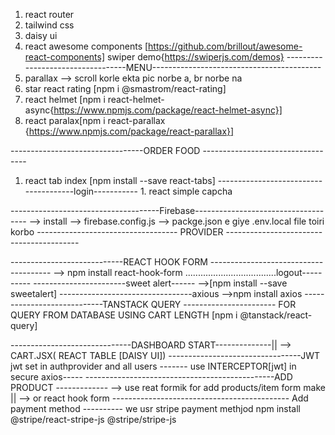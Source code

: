 1. react router
2. tailwind css
3. daisy ui
4. react awesome components [https://github.com/brillout/awesome-react-components]
swiper demo{https://swiperjs.com/demos}
----------------------------------MENU------------------------------------------
5. parallax --> scroll korle ekta pic norbe a,
br norbe na
6. star react rating [npm i @smastrom/react-rating]
7. react helmet [npm i react-helmet-async{https://www.npmjs.com/package/react-helmet-async}]
8. react paralax[npm i react-parallax {https://www.npmjs.com/package/react-parallax}]


---------------------------------ORDER FOOD ----------------------------------
1. react tab index [npm install --save react-tabs]
            --------------------------------------login-----------
            1. react simple capcha

-------------------------------------Firebase------------------------------------
--> install
--> firebase.config.js
--> packge.json e giye .env.local file toiri korbo
----------------------------------- PROVIDER -----------------------------------------


----------------------------REACT HOOK FORM --------------------------------------
--> npm install react-hook-form
....................................logout----------
-----------------------sweet alert------
-->[npm install --save sweetalert]
---------------------------------axious
-->npm install axios
----------------------------TANSTACK QUERY -----------------------
FOR QUERY FROM DATABASE USING CART LENGTH
[npm i @tanstack/react-query]

------------------------------DASHBOARD START--------------||
--> CART.JSX( REACT TABLE [DAISY UI])
---------------------------------JWT
jwt set in authprovider and all users -------
use INTERCEPTOR[jwt] in secure axios-----
-----------------------------------------------ADD PRODUCT -------------
--> use reat formik for add products/item form make   ||
--> or react hook form 
-------------------------------------------- Add payment method ----------
we usr stripe payment methjod 
npm install @stripe/react-stripe-js @stripe/stripe-js







